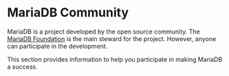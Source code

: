# MariaDB Community

MariaDB is a project developed by the open source community. The [MariaDB Foundation](https://app.gitbook.com/s/SsmexDFPv2xG2OTyO5yV/clients-and-utilities/server-client-software/mariadb-foundation) is the main steward for the project. However, anyone can participate in the development.

This section provides information to help you participate in making MariaDB a success.
